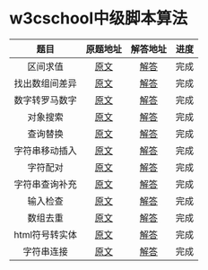 # w3cschool中级脚本算法

| 题目 | 原题地址 | 解答地址 | 进度 |
|:---:|:---:|:---:|:---:|
| 区间求值 | [原文](https://www.w3cschool.cn/codecamp/sum-all-numbers-in-a-range.html) | [解答](https://github.com/sihai00/training-javascript/tree/master/w3cschool-medium/sum-all-numbers-in-a-range.js) | 完成 |
| 找出数组间差异 | [原文](https://www.w3cschool.cn/codecamp/diff-two-arrays.html) | [解答](https://github.com/sihai00/training-javascript/tree/master/w3cschool-medium/diff-two-arrays.js) | 完成 |
| 数字转罗马数字 | [原文](https://www.w3cschool.cn/codecamp/roman-numeral-converter.html) | [解答](https://github.com/sihai00/training-javascript/tree/master/w3cschool-medium/roman-numeral-converter.js) | 完成 |
| 对象搜索 | [原文](https://www.w3cschool.cn/codecamp/where-art-thou.html) | [解答](https://github.com/sihai00/training-javascript/tree/master/w3cschool-medium/where-art-thou.js) | 完成 |
| 查询替换 | [原文](https://www.w3cschool.cn/codecamp/search-and-replace.html) | [解答](https://github.com/sihai00/training-javascript/tree/master/w3cschool-medium/search-and-replace.js) | 完成 |
| 字符串移动插入 | [原文](https://www.w3cschool.cn/codecamp/pig-latin.html) | [解答](https://github.com/sihai00/training-javascript/tree/master/w3cschool-medium/pig-latin.js) | 完成 |
| 字符配对 | [原文](https://www.w3cschool.cn/codecamp/dna-pairing.html) | [解答](https://github.com/sihai00/training-javascript/tree/master/w3cschool-medium/dna-pairing.js) | 完成 |
| 字符串查询补充 | [原文](https://www.w3cschool.cn/codecamp/missing-letters.html) | [解答](https://github.com/sihai00/training-javascript/tree/master/w3cschool-medium/missing-letters.js) | 完成 |
| 输入检查 | [原文](https://www.w3cschool.cn/codecamp/boo-who.html) | [解答](https://github.com/sihai00/training-javascript/tree/master/w3cschool-medium/boo-who.js) | 完成 |
| 数组去重 | [原文](https://www.w3cschool.cn/codecamp/sorted-union.html) | [解答](https://github.com/sihai00/training-javascript/tree/master/w3cschool-medium/sorted-union.js) | 完成 |
| html符号转实体 | [原文](https://www.w3cschool.cn/codecamp/convert-html-entities.html) | [解答](https://github.com/sihai00/training-javascript/tree/master/w3cschool-medium/convert-html-entities.js) | 完成 |
| 字符串连接 | [原文](https://www.w3cschool.cn/codecamp/spinal-tap-case.html) | [解答](https://github.com/sihai00/training-javascript/tree/master/w3cschool-medium/spinal-tap-case.js) | 完成 |